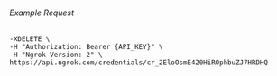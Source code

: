 
###### Example Request
```curl \
-XDELETE \
-H "Authorization: Bearer {API_KEY}" \
-H "Ngrok-Version: 2" \
https://api.ngrok.com/credentials/cr_2EloOsmE420HiROphbuZJ7HRDHQ
